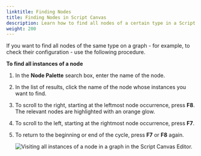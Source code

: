 ```yaml
---
linktitle: Finding Nodes
title: Finding Nodes in Script Canvas
description: Learn how to find all nodes of a certain type in a Script Canvas graph in Open 3D Engine.
weight: 200
---
```


If you want to find all nodes of the same type on a graph - for example, to check their configuration - use the following procedure.

**To find all instances of a node**

1. In the **Node Palette** search box, enter the name of the node.

1. In the list of results, click the name of the node whose instances you want to find.

1. To scroll to the right, starting at the leftmost node occurrence, press **F8**. The relevant nodes are highlighted with an orange glow.

1. To scroll to the left, starting at the rightmost node occurrence, press **F7**.

1. To return to the beginning or end of the cycle, press **F7** or **F8** again.

    ![Visiting all instances of a node in a graph in the Script Canvas Editor.](/images/user-guide/scripting/script-canvas/nodes-navigating.gif)

